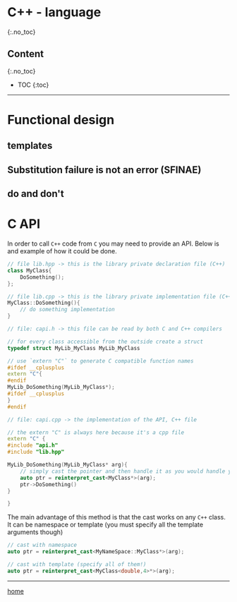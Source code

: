 # C++ - language
{:.no_toc}

## Content
{:.no_toc}

* TOC
{:toc}

--------------------------------------------------------------------------------

# Functional design


## templates

## Substitution failure is not an error (SFINAE)

## do and don't

# C API

In order to call `C++` code from `C` you may need to provide an API.
Below is and example of how it could be done.

```c++
// file lib.hpp -> this is the library private declaration file (C++)
class MyClass{
    DoSomething();
};
```

```c++
// file lib.cpp -> this is the library private implementation file (C++)
MyClass::DoSomething(){
    // do something implementation
}
```

```c++
// file: capi.h -> this file can be read by both C and C++ compilers

// for every class accessible from the outside create a struct
typedef struct MyLib_MyClass MyLib_MyClass

// use `extern "C"` to generate C compatible function names
#ifdef __cplusplus
extern "C"{
#endif
MyLib_DoSomething(MyLib_MyClass*);
#ifdef __cplusplus
}
#endif
```

```c++
// file: capi.cpp -> the implementation of the API, C++ file

// the extern "C" is always here because it's a cpp file
extern "C" {
#include "api.h"
#include "lib.hpp"

MyLib_DoSomething(MyLib_MyClass* arg){
    // simply cast the pointer and then handle it as you would handle your normal objects!
    auto ptr = reinterpret_cast<MyClass*>(arg);
    ptr->DoSomething()
}

}
```

The main advantage of this method is that the cast works on any `C++` class.
It can be namespace or template (you must specify all the template arguments though)

```c++
// cast with namespace
auto ptr = reinterpret_cast<MyNameSpace::MyClass*>(arg);

// cast with template (specify all of them!)
auto ptr = reinterpret_cast<MyClass<double,4>*>(arg);
```

-----------------------------------------
[home](../index.md)